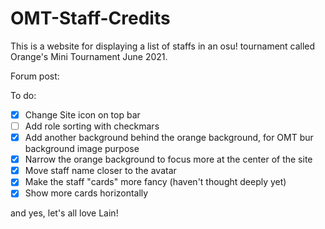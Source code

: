 # OMT-Staff-Credits

This is a website for displaying a list of staffs in an osu! tournament called Orange's Mini Tournament June 2021.

Forum post:

To do:
- [x] Change Site icon on top bar
- [ ] Add role sorting with checkmars
- [x] Add another background behind the orange background, for OMT bur background image purpose
- [x] Narrow the orange background to focus more at the center of the site
- [x] Move staff name closer to the avatar
- [x] Make the staff "cards" more fancy (haven't thought deeply yet)
- [x] Show more cards horizontally

and yes, let's all love Lain!

